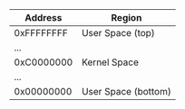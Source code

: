 | Address          | Region            |
|------------------|-------------------|
| 0xFFFFFFFF       | User Space (top)  |
| ...              |                   |
| 0xC0000000       | Kernel Space      |
| ...              |                   |
| 0x00000000       | User Space (bottom)|

